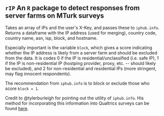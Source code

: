 ## `rIP` An `R` package to detect responses from server farms on MTurk surveys

Takes an array of IPs and the user's X-Key, and passes these to `iphub.info`. Returns a dataframe with the IP address (used for merging), country code, country name, asn, isp, block, and hostname.

Especially important is the variable `block`, which gives a score indicating whether the IP address is likely from a server farm and should be excluded from the data. It is codes 0 if the IP is residential/unclassified (i.e. safe IP), 1 if the IP is non-residential IP (hostping provider, proxy, etc. -- should likely be excluded), and 2 for non-residential and residential IPs (more stringent, may flag innocent respondents).

The recommendation from `iphub.info` is to block or exclude those who score `block = 1`.

Credit to @tylerburleigh for pointing out the utility of `iphub.info`. His method for incorporating this information into Qualtrics surveys can be found [here](https://twitter.com/tylerburleigh/status/1042528912511848448?s=19).
